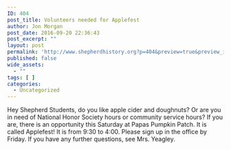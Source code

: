 ```yaml
---
ID: 404
post_title: Volunteers needed for Applefest
author: Jon Morgan
post_date: 2016-09-20 22:36:43
post_excerpt: ""
layout: post
permalink: 'http://www.shepherdhistory.org?p=404&preview=true&preview_id=404'
published: false
wide_assets:
  - ""
tags: [ ]
categories:
  - Uncategorized
---
```

Hey Shepherd Students, do you like apple cider and doughnuts? Or are you in need of National Honor Society hours or community service hours? If you are, there is an opportunity this Saturday at Papas Pumpkin Patch. It is called Applefest! It is from 9:30 to 4:00. Please sign up in the office by Friday. If you have any further questions, see Mrs. Yeagley.